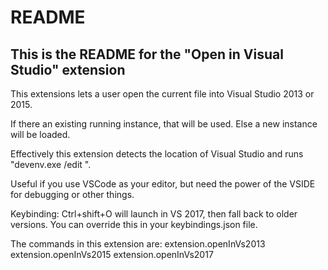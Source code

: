# README
## This is the README for the "Open in Visual Studio" extension 
This extensions lets a user open the current file into Visual Studio 2013 or 2015.

If there an existing running instance, that will be used. Else a new instance will be loaded.

Effectively this extension detects the location of Visual Studio and runs "devenv.exe /edit <filename>".

Useful if you use VSCode as your editor, but need the power of the VSIDE for debugging or other things.

Keybinding: Ctrl+shift+O will launch in VS 2017, then fall back to older versions.  You can override this in your keybindings.json file. 

The commands in this extension are:
extension.openInVs2013
extension.openInVs2015
extension.openInVs2017
